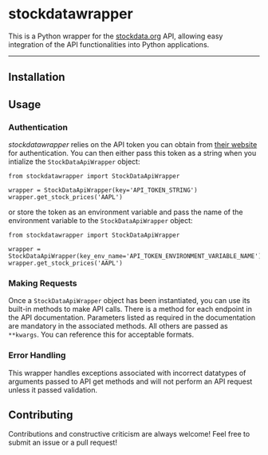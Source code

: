 # stockdatawrapper

This is a Python wrapper for the [stockdata.org](https://www.stockdata.org) API, allowing easy integration of the API functionalities into Python applications.

---

## Installation

## Usage

### Authentication

*stockdatawrapper* relies on the API token you can obtain from [their website](https://www.stockdata.org) for authentication. You can then either pass this token as a string when you intialize the `StockDataApiWrapper` object:

```
from stockdatawrapper import StockDataApiWrapper

wrapper = StockDataApiWrapper(key='API_TOKEN_STRING')
wrapper.get_stock_prices('AAPL')
```

or store the token as an environment variable and pass the name of the environment variable to the `StockDataApiWrapper` object:

```
from stockdatawrapper import StockDataApiWrapper

wrapper = StockDataApiWrapper(key_env_name='API_TOKEN_ENVIRONMENT_VARIABLE_NAME')
wrapper.get_stock_prices('AAPL')
```



### Making Requests

Once a `StockDataApiWrapper` object has been instantiated, you can use its built-in methods to make API calls. There is a method for each endpoint in the API documentation. Parameters listed as required in the documentation are mandatory in the associated methods. All others are passed as `**kwargs`. You can reference this for acceptable formats.


### Error Handling

This wrapper handles exceptions associated with incorrect datatypes of arguments passed to API get methods and will not perform an API request unless it passed validation. 

## Contributing

Contributions and constructive criticism are always welcome! Feel free to submit an issue or a pull request!
